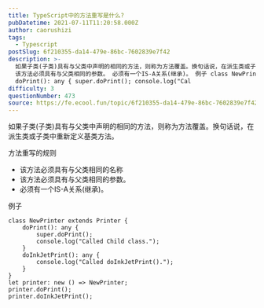 ```yaml
---
title: TypeScript中的方法重写是什么?
pubDatetime: 2021-07-11T11:20:58.000Z
author: caorushizi
tags:
  - Typescript
postSlug: 6f210355-da14-479e-86bc-7602839e7f42
description: >-
  如果子类(子类)具有与父类中声明的相同的方法，则称为方法覆盖。换句话说，在派生类或子类中重新定义基类方法。 方法重写的规则 该方法必须具有与父类相同的名称
  该方法必须具有与父类相同的参数。 必须有一个IS-A关系(继承)。 例子 class NewPrinter extends Printer {
  doPrint(): any { super.doPrint(); console.log("Cal
difficulty: 3
questionNumber: 473
source: https://fe.ecool.fun/topic/6f210355-da14-479e-86bc-7602839e7f42
---
```


如果子类(子类)具有与父类中声明的相同的方法，则称为方法覆盖。换句话说，在派生类或子类中重新定义基类方法。

方法重写的规则

* 该方法必须具有与父类相同的名称
* 该方法必须具有与父类相同的参数。
* 必须有一个IS-A关系(继承)。

例子
```
class NewPrinter extends Printer {  
    doPrint(): any {  
        super.doPrint();  
        console.log("Called Child class.");  
    }  
    doInkJetPrint(): any {  
        console.log("Called doInkJetPrint().");  
    }  
}  
let printer: new () => NewPrinter;  
printer.doPrint();  
printer.doInkJetPrint();  
```
